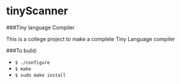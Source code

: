 tinyScanner
===========


###Tiny language Compiler

This is a college project to make a complete Tiny Language compiler

###To build: 

* `$ ./configure`
* `$ make`
* `$ sudo make install`
